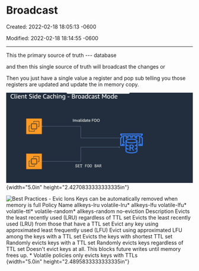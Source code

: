 # Broadcast 

Created: 2022-02-18 18:05:13 -0600

Modified: 2022-02-18 18:14:55 -0600

---

This the primary source of truth --- database



and then this single source of truth will broadcast the changes or



Then you just have a single value a register and pop sub telling you those registers are updated and update the in memory copy.

![Client Side Caching - Broadcast Mode Invalidate FOO SET FOO BAR ](../../media/Memeory-Cache-Broadcast-image1.png){width="5.0in" height="2.4270833333333335in"}



![Best Practices - Evic Ions Keys can be automatically removed when memory is full Policy Name allkeys-lru volatile-Iru* allkeys-lfu volatile-lfu* volatile-ttl* volatile-random* allkeys-random no-eviction Description Evicts the least recently used (LRU) regardless of TTL set Evicts the least recently used (LRU) from those that have a TTL set Evict any key using approximated least frequently used (LFU) Evict using approximated LFU among the keys with a TTL set Evicts the keys with shortest TTL set Randomly evicts keys with a TTL set Randomly evicts keys regardless of TTL set Doesn't evict keys at all. This blocks future writes until memory frees up. * Volatile policies only evicts keys with TTLs ](../../media/Memeory-Cache-Broadcast-image2.png){width="5.0in" height="2.4895833333333335in"}


